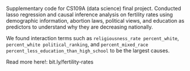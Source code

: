 Supplementary code for CS109A (data science) final project. Conducted lasso regression and causal inference analysis on fertility rates using demographic information, abortion laws, political views, and education as predictors to understand why they are decreasing nationally. 

We found interaction terms such as `religiousness_rate percent_white`, `percent_white political_ranking`, and `percent_mixed_race percent_less_education_than_high_school` to be the largest causes. 

Read more here!: bit.ly/fertility-rates
